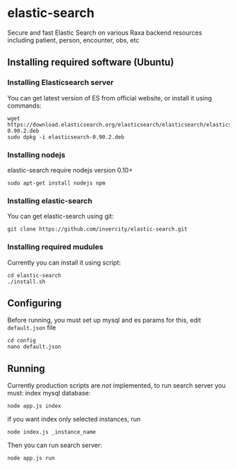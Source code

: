 elastic-search
==============
Secure and fast Elastic Search on various Raxa backend resources including patient, person, encounter, obs, etc

Installing required software (Ubuntu)
-----------------------------
### Installing Elasticsearch server
You can get latest version of ES from official website, or install it using commands:
```
wget https://download.elasticsearch.org/elasticsearch/elasticsearch/elasticsearch-0.90.2.deb
sudo dpkg -i elasticsearch-0.90.2.deb
```
### Installing nodejs
elastic-search require nodejs version 0.10+
```
sudo apt-get install nodejs npm
```
### Installing elastic-search
You can get elastic-search using git:
```
git clone https://github.com/invercity/elastic-search.git
```
### Installing required mudules
Currently you can install it using script:
```
cd elastic-search
./install.sh
```
Configuring
-----------
Before running, you must set up mysql and es params
for this, edit ```default.json``` file
```
cd config
nano default.json
```
Running
-------
Currently production scripts are *not* implemented, to run search server you must:
index mysql database:
```
node app.js index
```
if you want index only selected instances, run
```
node index.js _instance_name
```
Then you can run search server:
```
node app.js run
```
